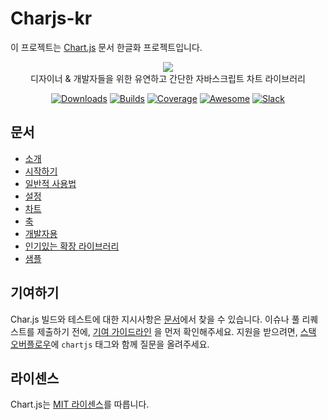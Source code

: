 # Charjs-kr

이 프로젝트는 [Chart.js](http://www.chartjs.org) 문서 한글화 프로젝트입니다.

<p align="center">
    <img src="https://www.chartjs.org/media/logo-title.svg"><br/>
    디자이너 & 개발자들을 위한 유연하고 간단한 자바스크립트 차트 라이브러리
</p>

<p align="center">
    <a href="https://www.chartjs.org/docs/latest/getting-started/installation.html"><img src="https://img.shields.io/github/release/chartjs/Chart.js.svg?style=flat-square&maxAge=600" alt="Downloads"></a>
    <a href="https://travis-ci.org/chartjs/Chart.js"><img src="https://img.shields.io/travis/chartjs/Chart.js.svg?style=flat-square&maxAge=600" alt="Builds"></a>
    <a href="https://coveralls.io/github/chartjs/Chart.js?branch=master"><img src="https://img.shields.io/coveralls/chartjs/Chart.js.svg?style=flat-square&maxAge=600" alt="Coverage"></a>
    <a href="https://github.com/chartjs/awesome"><img src="https://awesome.re/badge-flat2.svg" alt="Awesome"></a>
    <a href="https://chartjs-slack.herokuapp.com/"><img src="https://img.shields.io/badge/slack-chartjs-blue.svg?style=flat-square&maxAge=3600" alt="Slack"></a>
</p>

## 문서

- [소개](https://yeon22.github.io/Chartjs-kr/docs/latest/)
- [시작하기](https://yeon22.github.io/Chartjs-kr/docs/latest/getting-started/)
- [일반적 사용법](https://yeon22.github.io/Chartjs-kr/docs/latest/general/)
- [설정](https://yeon22.github.io/Chartjs-kr/docs/latest/configuration/)
- [차트](https://yeon22.github.io/Chartjs-kr/docs/latest/charts/)
- [축](https://yeon22.github.io/Chartjs-kr/docs/latest/axes/)
- [개발자용](https://yeon22.github.io/Chartjs-kr/docs/latest/developers/)
- [인기있는 확장 라이브러리](https://github.com/chartjs/awesome)
- [샘플](https://yeon22.github.io/Chartjs-kr/samples/)

## 기여하기

Char.js 빌드와 테스트에 대한 지시사항은 [문서](https://github.com/chartjs/Chart.js/blob/master/docs/developers/contributing.md#building-and-testing)에서 찾을 수 있습니다. 이슈나 풀 리퀘스트를 제출하기 전에, [기여 가이드라인](https://github.com/chartjs/Chart.js/blob/master/docs/developers/contributing.md) 을 먼저 확인해주세요. 지원을 받으려면, [스택 오버플로우](https://stackoverflow.com/questions/tagged/chartjs)에 `chartjs` 태그와 함께 질문을 올려주세요.

## 라이센스

Chart.js는 [MIT 라이센스](https://opensource.org/licenses/MIT)를 따릅니다.
